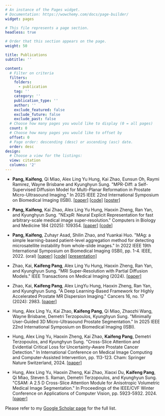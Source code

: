 ```yaml
---
# An instance of the Pages widget.
# Documentation: https://wowchemy.com/docs/page-builder/
widget: pages

# This file represents a page section.
headless: true

# Order that this section appears on the page.
weight: 50

title: Publications
subtitle: ''

content:
  # Filter on criteria
  filters:
    folders:
      - publication
    tag: ''
    category: ''
    publication_type: ''
    author: ''
    exclude_featured: false
    exclude_future: false
    exclude_past: false
  # Choose how many pages you would like to display (0 = all pages)
  count: 0
  # Choose how many pages you would like to offset by
  offset: 0
  # Page order: descending (desc) or ascending (asc) date.
  order: desc
design:
  # Choose a view for the listings:
  view: citation
  columns: '2'
---
```


<div style="font-size: 14px;">

- **Pang, Kaifeng**, Qi Miao, Alex Ling Yu Hung, Kai Zhao, Eunsun Oh, Raymi Ramirez, Wayne Brisbane and Kyunghyun Sung. "MPR-Diff: a Self-Supervised Diffusion Model for Multi-Planar Reformation in Prostate Micro-Ultrasound Imaging." In 2025 IEEE 22nd International Symposium on Biomedical Imaging (ISBI). [[paper]](https://ieeexplore.ieee.org/stamp/stamp.jsp?arnumber=10981012) [[code]](https://github.com/Calvin-Pang/MPR-Diff) [[poster]](uploads/isbi25-MPRDiff.pdf) 

- **Pang, Kaifeng**, Kai Zhao, Alex Ling Yu Hung, Haoxin Zheng, Ran Yan, and Kyunghyun Sung. "NExpR: Neural Explicit Representation for fast arbitrary-scale medical image super-resolution." Computers in Biology and Medicine 184 (2025): 109354. [[paper]](https://www.sciencedirect.com/science/article/pii/S0010482524014392) [[code]](https://github.com/Calvin-Pang/NExpR) 

- **Pang, Kaifeng**, Zuhayr Asad, Shilin Zhao, and Yuankai Huo. "MAg: a simple learning-based patient-level aggregation method for detecting microsatellite instability from whole-slide images." In 2022 IEEE 19th International Symposium on Biomedical Imaging (ISBI), pp. 1-4. IEEE, 2022. (oral) [[paper]](https://ieeexplore.ieee.org/stamp/stamp.jsp?arnumber=9761500) [[code]](https://github.com/Calvin-Pang/MAg) [[presentation]](https://youtu.be/Ln60y3aGthc)

- Zhao, Kai, **Kaifeng Pang**, Alex Ling Yu Hung, Haoxin Zheng, Ran Yan, and Kyunghyun Sung. "MRI Super-Resolution with Partial Diffusion Models." IEEE Transactions on Medical Imaging (2024). [[paper]](https://ieeexplore.ieee.org/stamp/stamp.jsp?arnumber=10720924)

- Zhao, Kai, **Kaifeng Pang**, Alex LingYu Hung, Haoxin Zheng, Ran Yan, and Kyunghyun Sung. "A Deep Learning-Based Framework for Highly Accelerated Prostate MR Dispersion Imaging." Cancers 16, no. 17 (2024): 2983. [[paper]](https://www.mdpi.com/2072-6694/16/17/2983)

- Hung, Alex Ling Yu, Kai Zhao, **Kaifeng Pang**, Qi Miao, Zhaozhi Wang, Wayne Brisbane, Demetri Terzopoulos, Kyunghyun Sung. "Minimally User-Guided 3D Micro-Ultrasound Prostate Segmentation." In 2025 IEEE 22nd International Symposium on Biomedical Imaging (ISBI).

- Hung, Alex Ling Yu, Haoxin Zheng, Kai Zhao, **Kaifeng Pang**, Demetri Terzopoulos, and Kyunghyun Sung. "Cross-Slice Attention and Evidential Critical Loss for Uncertainty-Aware Prostate Cancer Detection." In International Conference on Medical Image Computing and Computer-Assisted Intervention, pp. 113-123. Cham: Springer Nature Switzerland, 2024. [[paper]](https://arxiv.org/pdf/2407.01146)

- Hung, Alex Ling Yu, Haoxin Zheng, Kai Zhao, Xiaoxi Du, **Kaifeng Pang**, Qi Miao, Steven S. Raman, Demetri Terzopoulos, and Kyunghyun Sung. "CSAM: A 2.5 D Cross-Slice Attention Module for Anisotropic Volumetric Medical Image Segmentation." In Proceedings of the IEEE/CVF Winter Conference on Applications of Computer Vision, pp. 5923-5932. 2024. [[paper]](https://openaccess.thecvf.com/content/WACV2024/papers/Hung_CSAM_A_2.5D_Cross-Slice_Attention_Module_for_Anisotropic_Volumetric_Medical_WACV_2024_paper.pdf)


</div>



Please refer to my [Google Scholar page](https://scholar.google.com/citations?user=aA28ZkcAAAAJ&hl=en) for the full list.
<!-- {{% callout note %}}
Quickly discover relevant content by [filtering publications](./publication/).
{{% /callout %}} -->
